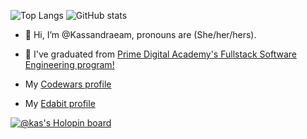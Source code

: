 ![Top Langs](https://github-readme-stats.vercel.app/api/top-langs/?username=Kassandraeam&theme=tokyonight)  ![GitHub stats](https://github-readme-stats.vercel.app/api?username=Kassandraeam&show_icons=true&theme=tokyonight)

- 👋 Hi, I’m @Kassandraeam, pronouns are (She/her/hers).
- 👀 I've graduated from [Prime Digital Academy's Fullstack Software Engineering program!](https://www.primeacademy.io/courses/engineering#curriculum)

- My [Codewars profile](https://www.codewars.com/users/Kassandraeam)
- My [Edabit profile](https://edabit.com/user/nsLN3CkrihAdNbAo7)

<!---
Kassandraeam/Kassandraeam is a ✨ special ✨ repository because its `README.md` (this file) appears on your GitHub profile.
You can click the Preview link to take a look at your changes.
--->

[![@kas's Holopin board](https://holopin.io/api/user/board?user=kas)](https://holopin.io/@kas)
